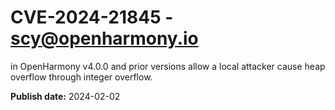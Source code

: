 # CVE-2024-21845 - scy@openharmony.io


in OpenHarmony v4.0.0 and prior versions allow a local attacker cause heap overflow through  integer overflow.

**Publish date:** 2024-02-02
